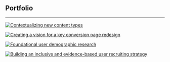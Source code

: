 ## Portfolio

---
[![Contextualizing new content types](https://raw.githubusercontent.com/jillkt13/jillkt13.github.io/master/images/P1.jpg "Contextualizing new content types")](https://jillkt13.github.io/sample_page)

[![Creating a vision for a key conversion page redesign](https://raw.githubusercontent.com/jillkt13/jillkt13.github.io/master/images/P2.jpg "Creating a vision for a key conversion page redesign")](https://jillkt13.github.io/urp_redesign)

[![Foundational user demographic research](https://raw.githubusercontent.com/jillkt13/jillkt13.github.io/master/images/P3.jpg "Foundational user demographic research")](https://jillkt13.github.io/demographic_survey)

[![Building an inclusive and evidence-based user recruiting strategy](https://raw.githubusercontent.com/jillkt13/jillkt13.github.io/master/images/P4.jpg "Building an inclusive and evidence-based user recruiting strategy")](https://jillkt13.github.io/recruiting_strategy)
